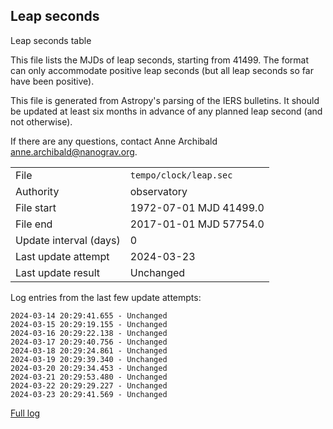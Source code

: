 
## Leap seconds

Leap seconds table

This file lists the MJDs of leap seconds, starting from 41499.
The format can only accommodate positive leap seconds (but all
leap seconds so far have been positive).

This file is generated from Astropy's parsing of the IERS
bulletins. It should be updated at least six months in advance
of any planned leap second (and not otherwise).

If there are any questions, contact Anne Archibald
<anne.archibald@nanograv.org>.

|     |     |
|:--- |:--- |
| File | `tempo/clock/leap.sec` |
| Authority | observatory |
| File start | 1972-07-01 MJD 41499.0 |
| File end | 2017-01-01 MJD 57754.0 |
| Update interval (days) | 0 |
| Last update attempt | 2024-03-23 |
| Last update result | Unchanged |

Log entries from the last few update attempts:
```
2024-03-14 20:29:41.655 - Unchanged
2024-03-15 20:29:19.155 - Unchanged
2024-03-16 20:29:22.138 - Unchanged
2024-03-17 20:29:40.756 - Unchanged
2024-03-18 20:29:24.861 - Unchanged
2024-03-19 20:29:39.340 - Unchanged
2024-03-20 20:29:34.453 - Unchanged
2024-03-21 20:29:53.480 - Unchanged
2024-03-22 20:29:29.227 - Unchanged
2024-03-23 20:29:41.569 - Unchanged
```
[Full log](https://raw.githubusercontent.com/ipta/pulsar-clock-corrections/main/log/tempo/clock/leap.sec.log)
